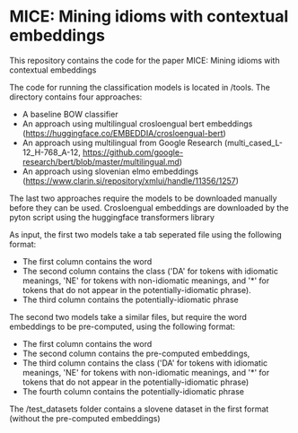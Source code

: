 # MICE: Mining idioms with contextual embeddings

This repository contains the code for the paper MICE: Mining idioms with contextual embeddings

The code for running the classification models is located in /tools. The directory contains four approaches:
* A baseline BOW classifier
* An approach using multilingual crosloengual bert embeddings (https://huggingface.co/EMBEDDIA/crosloengual-bert)
* An approach using multilingual from Google Research (multi_cased_L-12_H-768_A-12, https://github.com/google-research/bert/blob/master/multilingual.md)
* An approach using slovenian elmo embeddings (https://www.clarin.si/repository/xmlui/handle/11356/1257)

The last two approaches require the models to be downloaded manually before they can be used. Crosloengual embeddings are downloaded by the pyton script using the huggingface transformers library

As input, the first two models take a tab seperated file using the following format:
* The first column contains the word
* The second column contains the class ('DA' for tokens with idiomatic meanings, 'NE' for tokens with non-idiomatic meanings, and '*' for tokens that do not appear in the potentially-idiomatic phrase). 
* The third column contains the potentially-idiomatic phrase
    
The second two models take a similar files, but require the word embeddings to be pre-computed, using the following format:
* The first column contains the word
* The second column contains the pre-computed embeddings, 
* The third column contains the class ('DA' for tokens with idiomatic meanings, 'NE' for tokens with non-idiomatic meanings, and '*' for tokens that do not appear in the potentially-idiomatic phrase)
* The fourth column contains the potentially-idiomatic phrase

The /test_datasets folder contains a slovene dataset in the first format (without the pre-computed embeddings)

